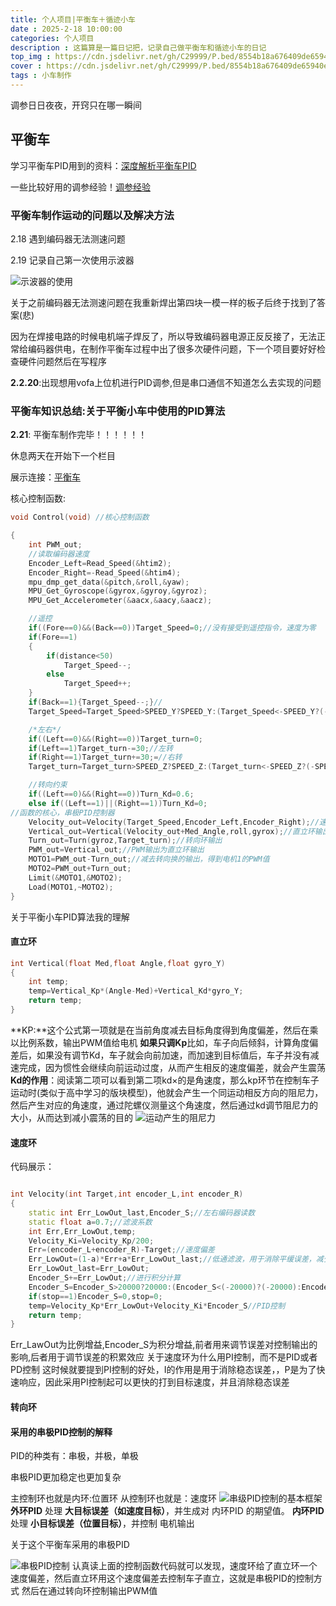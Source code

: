 ```yaml
---
title: 个人项目|平衡车＋循迹小车
date : 2025-2-18 10:00:00
categories: 个人项目
description : 这篇算是一篇日记把，记录自己做平衡车和循迹小车的日记
top_img : https://cdn.jsdelivr.net/gh/C29999/P.bed/8554b18a676409de65940e0d459781c2.jpg
cover : https://cdn.jsdelivr.net/gh/C29999/P.bed/8554b18a676409de65940e0d459781c2.jpg
tags : 小车制作
---
```


调参日日夜夜，开窍只在哪一瞬间

## 平衡车

学习平衡车PID用到的资料：[深度解析平衡车PID](https://blog.csdn.net/Carbon6/article/details/106580443)

一些比较好用的调参经验！[调参经验](https://cdn.jsdelivr.net/gh/C29999/P.bed/e9ea131d04f13fcc44a08c7b9b58e0c8.png)

### 平衡车制作运动的问题以及解决方法

2.18 遇到编码器无法测速问题

2.19 记录自己第一次使用示波器

![示波器的使用](https://cdn.jsdelivr.net/gh/C29999/P.bed/a0b2361f18becf3a7cab3c06df496f1c.jpg)

关于之前编码器无法测速问题在我重新焊出第四块一模一样的板子后终于找到了答案(悲)

因为在焊接电路的时候电机端子焊反了，所以导致编码器电源正反反接了，无法正常给编码器供电，在制作平衡车过程中出了很多次硬件问题，下一个项目要好好检查硬件问题然后在写程序

**2.2.20**:出现想用vofa上位机进行PID调参,但是串口通信不知道怎么去实现的问题

### 平衡车知识总结:关于平衡小车中使用的PID算法

**2.21**: 平衡车制作完毕！！！！！！

休息两天在开始下一个栏目

展示连接：[平衡车](https://www.bilibili.com/video/BV1bDPPeFET1/?spm_id_from=333.1387.homepage.video_card.click&vd_source=c5401a748b9181518ac8973e4357cb19)

核心控制函数:

``` c++
void Control(void) //核心控制函数

{
    int PWM_out;
    //读取编码器速度
    Encoder_Left=Read_Speed(&htim2);
    Encoder_Right=-Read_Speed(&htim4);
    mpu_dmp_get_data(&pitch,&roll,&yaw);
    MPU_Get_Gyroscope(&gyrox,&gyroy,&gyroz);
    MPU_Get_Accelerometer(&aacx,&aacy,&aacz);

    //遥控
    if((Fore==0)&&(Back==0))Target_Speed=0;//没有接受到遥控指令，速度为零
    if(Fore==1)
    {
        if(distance<50)
            Target_Speed--;
        else
            Target_Speed++;
    }
    if(Back==1){Target_Speed--;}//
    Target_Speed=Target_Speed>SPEED_Y?SPEED_Y:(Target_Speed<-SPEED_Y?(-SPEED_Y):Target_Speed);//??·ù

    /*左右*/
    if((Left==0)&&(Right==0))Target_turn=0;
    if(Left==1)Target_turn-=30;//左转
    if(Right==1)Target_turn+=30;=//右转
    Target_turn=Target_turn>SPEED_Z?SPEED_Z:(Target_turn<-SPEED_Z?(-SPEED_Z):Target_turn);//??·ù( (20*100) * 100   )

    //转向约束
    if((Left==0)&&(Right==0))Turn_Kd=0.6;
    else if((Left==1)||(Right==1))Turn_Kd=0;
//函数的核心，串极PID控制器
    Velocity_out=Velocity(Target_Speed,Encoder_Left,Encoder_Right);//速度环输出
    Vertical_out=Vertical(Velocity_out+Med_Angle,roll,gyrox);//直立环输出
    Turn_out=Turn(gyroz,Target_turn);//转向环输出
    PWM_out=Vertical_out;//PWM输出为直立环输出
    MOTO1=PWM_out-Turn_out;//减去转向换的输出，得到电机1的PWM值
    MOTO2=PWM_out+Turn_out;
    Limit(&MOTO1,&MOTO2);
    Load(MOTO1,~MOTO2);
}
```

关于平衡小车PID算法我的理解

#### 直立环

``` c++
int Vertical(float Med,float Angle,float gyro_Y)
{
    int temp;
    temp=Vertical_Kp*(Angle-Med)+Vertical_Kd*gyro_Y;
    return temp;
}
```

**KP:**这个公式第一项就是在当前角度减去目标角度得到角度偏差，然后在乘以比例系数，输出PWM值给电机
**如果只调Kp**比如，车子向后倾斜，计算角度偏差后，如果没有调节Kd，车子就会向前加速，而加速到目标值后，车子并没有减速完成，因为惯性会继续向前运动过度，从而产生相反的速度偏差，就会产生震荡
**Kd的作用**：阅读第二项可以看到第二项kd×的是角速度，那么kp环节在控制车子运动时(类似于高中学习的版块模型)，他就会产生一个同运动相反方向的阻尼力，然后产生对应的角速度，通过陀螺仪测量这个角速度，然后通过kd调节阻尼力的大小，从而达到减小震荡的目的
![运动产生的阻尼力](https://cdn.jsdelivr.net/gh/C29999/P.bed/895453ac9b2be2aa2c96f34e341c0ece.jpg)

#### 速度环

代码展示：

``` c++

int Velocity(int Target,int encoder_L,int encoder_R)
{
    static int Err_LowOut_last,Encoder_S;//左右编码器读数
    static float a=0.7;//滤波系数
    int Err,Err_LowOut,temp;
    Velocity_Ki=Velocity_Kp/200;
    Err=(encoder_L+encoder_R)-Target;//速度偏差
    Err_LowOut=(1-a)*Err+a*Err_LowOut_last;//低通滤波，用于消除平缓误差，减少噪音的的印象
    Err_LowOut_last=Err_LowOut;
    Encoder_S+=Err_LowOut;//进行积分计算
    Encoder_S=Encoder_S>20000?20000:(Encoder_S<(-20000)?(-20000):Encoder_S);//积分限幅
    if(stop==1)Encoder_S=0,stop=0;
    temp=Velocity_Kp*Err_LowOut+Velocity_Ki*Encoder_S//PID控制
    return temp;
}

```

Err_LawOut为比例增益,Encoder_S为积分增益,前者用来调节误差对控制输出的影响,后者用于调节误差的积累效应
关于速度环为什么用PI控制，而不是PID或者PD控制
这时候就要提到PI控制的好处，I的作用是用于消除稳态误差，，P是为了快速响应，因此采用PI控制起可以更快的打到目标速度，并且消除稳态误差

#### 转向环

#### 采用的串极PID控制的解释

PID的种类有：串极，并极，单极

串极PID更加稳定也更加复杂

主控制环也就是内环:位置环
从控制环也就是：速度环
![串级PID控制的基本框架](https://cdn.jsdelivr.net/gh/C29999/P.bed/1766ab6fae028af8295266c63434b59d.png)
**外环PID** 处理 **大目标误差（如速度目标）**，并生成对 内环PID 的期望值。
**内环PID** 处理 **小目标误差（位置目标）**，并控制 电机输出

关于这个平衡车采用的串极PID

![串极PID控制](https://cdn.jsdelivr.net/gh/C29999/P.bed/4833ee34e0e9ab11801e4a83973a5c41.png)
认真读上面的控制函数代码就可以发现，速度环给了直立环一个速度偏差，然后直立环用这个速度偏差去控制车子直立，这就是串极PID的控制方式
然后在通过转向环控制输出PWM值
